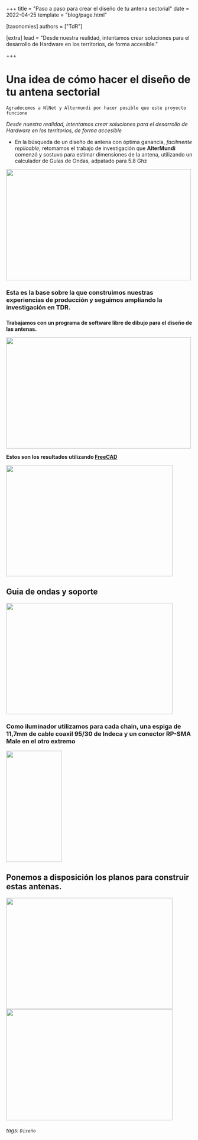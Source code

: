 +++
title = "Paso a paso para crear el diseño de tu antena sectorial"
date = 2022-04-25
template = "blog/page.html"

[taxonomies]
authors = ["TdR"]

[extra]
lead = "Desde nuestra realidad, intentamos crear soluciones para el desarrollo de Hardware en los territorios, de forma accesible."

+++

# Una idea de cómo hacer el diseño de tu antena sectorial

    Agradecemos a NlNet y Altermundi por hacer posible que este proyecto funcione 

*Desde nuestra realidad, intentamos crear soluciones para el desarrollo de Hardware en los territorios, de forma accesible* 


*  En la búsqueda de un diseño de antena con óptima ganancia, *facilmente replicable*, retomamos el trabajo de investigación que **AlterMundi** comenzó y sostuvo para estimar dimensiones de la antena, utilizando un calculador de Guías de Ondas, adpatado para 5.8 Ghz 


<img src="https://i.imgur.com/q1iutf3.png" width="500" height="300">



###  Esta es la base sobre la que construimos nuestras experiencias de producción y seguimos ampliando la investigación en  TDR. 
### 


**Trabajamos con un programa de software libre de dibujo para el diseño de las antenas.**

<img src="https://i.imgur.com/94INyTn.jpg" width="500" height="300">

 **Estos son los resultados utilizando [FreeCAD](https://www.freecadweb.org/downloads.php?lang=es_ES)**
 
 

<img src="https://i.imgur.com/NYOZ9TS.jpg" width="450" height="300">


## Guia de ondas y soporte


<img src="https://i.imgur.com/zOvSDsL.jpg" width="450" height="300">




### Como **iluminador** utilizamos para cada chain, una espiga de 11,7mm de  cable coaxil 95/30 de Indeca y un conector RP-SMA Male en el otro extremo

<img src="https://i.imgur.com/yNnzJKm.jpg" width="150" height="300">



## Ponemos a disposición los planos para construir estas antenas.




<img src="https://i.imgur.com/sWBLNPN.png" width="450" height="300">



<img src="https://i.imgur.com/Bm5bfip.png" width="450" height="300">





###### tags: `Diseño`

